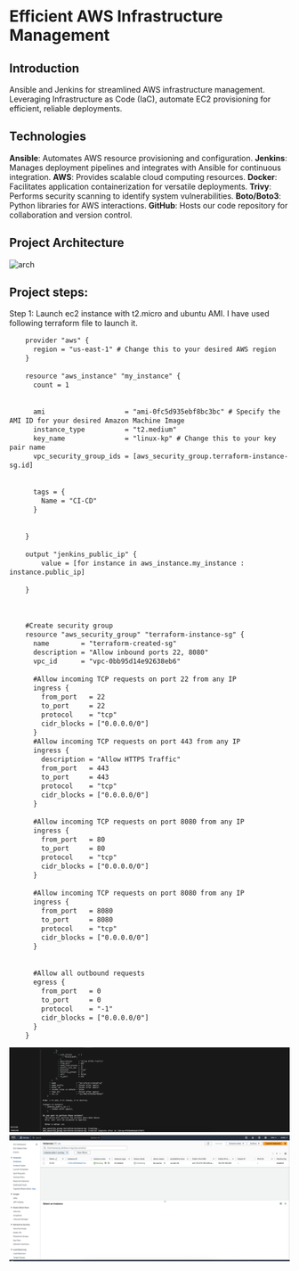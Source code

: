 # Efficient AWS Infrastructure Management

## Introduction
Ansible and Jenkins for streamlined AWS infrastructure management. Leveraging Infrastructure as Code (IaC), automate EC2 provisioning for efficient, reliable deployments.

## Technologies
**Ansible**: Automates AWS resource provisioning and configuration.
**Jenkins**: Manages deployment pipelines and integrates with Ansible for continuous integration.
**AWS**: Provides scalable cloud computing resources.
**Docker**: Facilitates application containerization for versatile deployments.
**Trivy**: Performs security scanning to identify system vulnerabilities.
**Boto/Boto3**: Python libraries for AWS interactions.
**GitHub**: Hosts our code repository for collaboration and version control.

## Project Architecture

![arch](screenshots/arch.avif)

## Project steps:

Step 1: Launch ec2 instance with t2.micro and ubuntu AMI. I have used following terraform file to launch it.


```
    provider "aws" {
      region = "us-east-1" # Change this to your desired AWS region
    }

    resource "aws_instance" "my_instance" {
      count = 1


      ami                    = "ami-0fc5d935ebf8bc3bc" # Specify the AMI ID for your desired Amazon Machine Image
      instance_type          = "t2.medium"
      key_name               = "linux-kp" # Change this to your key pair name
      vpc_security_group_ids = [aws_security_group.terraform-instance-sg.id]


      tags = {
        Name = "CI-CD"
      }


    }

    output "jenkins_public_ip" {
        value = [for instance in aws_instance.my_instance : instance.public_ip]

    }



    #Create security group 
    resource "aws_security_group" "terraform-instance-sg" {
      name        = "terraform-created-sg"
      description = "Allow inbound ports 22, 8080"
      vpc_id      = "vpc-0bb95d14e92638eb6"

      #Allow incoming TCP requests on port 22 from any IP
      ingress {
        from_port   = 22
        to_port     = 22
        protocol    = "tcp"
        cidr_blocks = ["0.0.0.0/0"]
      }
      #Allow incoming TCP requests on port 443 from any IP
      ingress {
        description = "Allow HTTPS Traffic"
        from_port   = 443
        to_port     = 443
        protocol    = "tcp"
        cidr_blocks = ["0.0.0.0/0"]
      }

      #Allow incoming TCP requests on port 8080 from any IP
      ingress {
        from_port   = 80
        to_port     = 80
        protocol    = "tcp"
        cidr_blocks = ["0.0.0.0/0"]
      }

      #Allow incoming TCP requests on port 8080 from any IP
      ingress {
        from_port   = 8080
        to_port     = 8080
        protocol    = "tcp"
        cidr_blocks = ["0.0.0.0/0"]
      }


      #Allow all outbound requests
      egress {
        from_port   = 0
        to_port     = 0
        protocol    = "-1"
        cidr_blocks = ["0.0.0.0/0"]
      }
    }
```
![ec2](screenshots/ec2terraform.png)
![ec2](screenshots/ec2.png)
